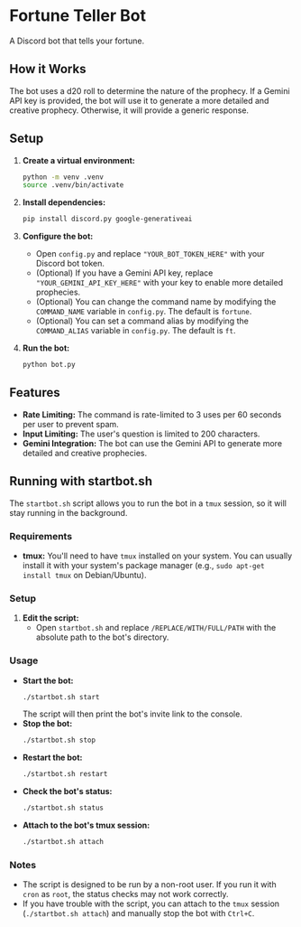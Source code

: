 # Fortune Teller Bot

A Discord bot that tells your fortune.

## How it Works

The bot uses a d20 roll to determine the nature of the prophecy. If a Gemini API key is provided, the bot will use it to generate a more detailed and creative prophecy. Otherwise, it will provide a generic response.

## Setup

1.  **Create a virtual environment:**
    ```bash
    python -m venv .venv
    source .venv/bin/activate
    ```

2.  **Install dependencies:**
    ```bash
    pip install discord.py google-generativeai
    ```

3.  **Configure the bot:**
    - Open `config.py` and replace `"YOUR_BOT_TOKEN_HERE"` with your Discord bot token.
    - (Optional) If you have a Gemini API key, replace `"YOUR_GEMINI_API_KEY_HERE"` with your key to enable more detailed prophecies.
    - (Optional) You can change the command name by modifying the `COMMAND_NAME` variable in `config.py`. The default is `fortune`.
    - (Optional) You can set a command alias by modifying the `COMMAND_ALIAS` variable in `config.py`. The default is `ft`.

4.  **Run the bot:**
    ```bash
    python bot.py
    ```

## Features

- **Rate Limiting:** The command is rate-limited to 3 uses per 60 seconds per user to prevent spam.
- **Input Limiting:** The user's question is limited to 200 characters.
- **Gemini Integration:** The bot can use the Gemini API to generate more detailed and creative prophecies.

## Running with startbot.sh

The `startbot.sh` script allows you to run the bot in a `tmux` session, so it will stay running in the background.

### Requirements

- **tmux:** You'll need to have `tmux` installed on your system. You can usually install it with your system's package manager (e.g., `sudo apt-get install tmux` on Debian/Ubuntu).

### Setup

1.  **Edit the script:**
    - Open `startbot.sh` and replace `/REPLACE/WITH/FULL/PATH` with the absolute path to the bot's directory.

### Usage

-   **Start the bot:**
    ```bash
    ./startbot.sh start
    ```
    The script will then print the bot's invite link to the console.
-   **Stop the bot:**
    ```bash
    ./startbot.sh stop
    ```
-   **Restart the bot:**
    ```bash
    ./startbot.sh restart
    ```
-   **Check the bot's status:**
    ```bash
    ./startbot.sh status
    ```
-   **Attach to the bot's tmux session:**
    ```bash
    ./startbot.sh attach
    ```

### Notes

- The script is designed to be run by a non-root user. If you run it with `cron` as `root`, the status checks may not work correctly.
- If you have trouble with the script, you can attach to the `tmux` session (`./startbot.sh attach`) and manually stop the bot with `Ctrl+C`.
